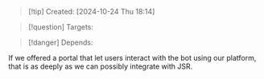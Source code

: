 
>[!tip] Created: [2024-10-24 Thu 18:14]

>[!question] Targets: 

>[!danger] Depends: 

If we offered a portal that let users interact with the bot using our platform, that is as deeply as we can possibly integrate with JSR.